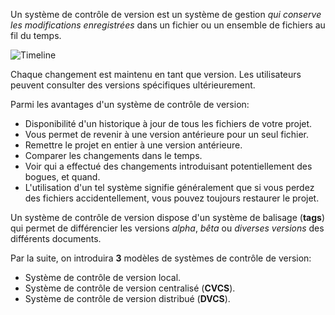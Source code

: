 Un système de contrôle de version est un système de gestion _qui conserve les
modifications enregistrées_ dans un fichier ou un ensemble de fichiers au
fil du temps.

![Timeline](/fmanadi/courses/git/git_formation__part1/assets/timeline.png)

Chaque changement est maintenu en tant que version. Les utilisateurs peuvent
consulter des versions spécifiques ultérieurement.

Parmi les avantages d'un système de contrôle de version:

- Disponibilité d'un historique à jour de tous les fichiers de votre projet.
- Vous permet de revenir à une version antérieure pour un seul fichier.
- Remettre le projet en entier à une version antérieure.
- Comparer les changements dans le temps.
- Voir qui a effectué des changements introduisant potentiellement des bogues,
  et quand.
- L'utilisation d'un tel système signifie généralement que si vous perdez des
  fichiers accidentellement, vous pouvez toujours restaurer le projet.

Un système de contrôle de version dispose d'un système de balisage (**tags**)
qui permet de différencier les versions _alpha_, _bêta_ ou _diverses versions_
des différents documents.

Par la suite, on introduira **3** modèles de systèmes de contrôle de version:

- Système de contrôle de version local.
- Système de contrôle de version centralisé (**CVCS**).
- Système de contrôle de version distribué (**DVCS**).
